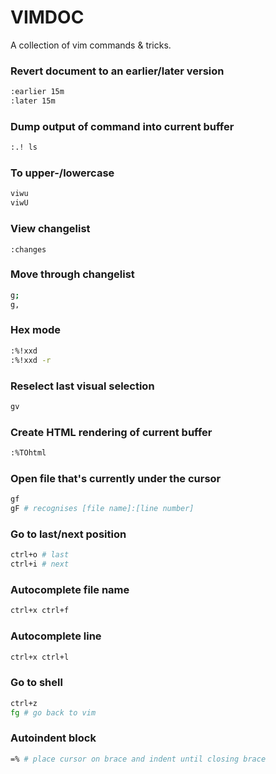 # VIMDOC

A collection of vim commands & tricks.

### Revert document to an earlier/later version
```bash
:earlier 15m
:later 15m
```

### Dump output of command into current buffer
```bash
:.! ls
```

### To upper-/lowercase
```bash
viwu
viwU
```

### View changelist
```vim
:changes
```

### Move through changelist
```bash
g;
g,
```

### Hex mode
```bash
:%!xxd
:%!xxd -r
```

### Reselect last visual selection
```bash
gv
```

### Create HTML rendering of current buffer
```bash
:%TOhtml
```

### Open file that's currently under the cursor
```bash
gf
gF # recognises [file name]:[line number]
```

### Go to last/next position
```bash
ctrl+o # last
ctrl+i # next
```

### Autocomplete file name
```bash
ctrl+x ctrl+f
```

### Autocomplete line
```bash
ctrl+x ctrl+l
```

### Go to shell
```bash
ctrl+z
fg # go back to vim
```

### Autoindent block
```bash
=% # place cursor on brace and indent until closing brace
```
